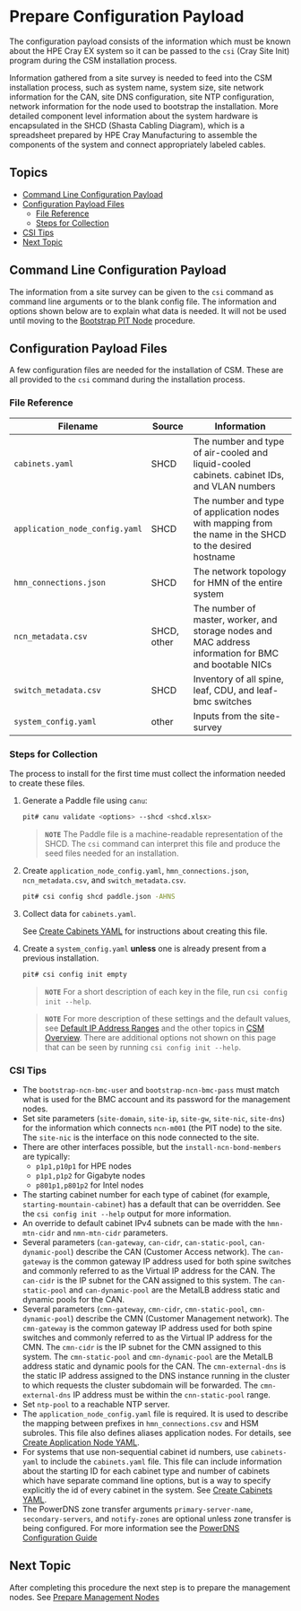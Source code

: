 # Prepare Configuration Payload

The configuration payload consists of the information which must be known about the HPE Cray EX system so it
can be passed to the `csi` (Cray Site Init) program during the CSM installation process.

Information gathered from a site survey is needed to feed into the CSM installation process, such as system name,
system size, site network information for the CAN, site DNS configuration, site NTP configuration, network
information for the node used to bootstrap the installation. More detailed component level information about the
system hardware is encapsulated in the SHCD (Shasta Cabling Diagram), which is a spreadsheet prepared by HPE Cray
Manufacturing to assemble the components of the system and connect appropriately labeled cables.

## Topics

* [Command Line Configuration Payload](#command-line-configuration-payload)
* [Configuration Payload Files](#configuration-payload-files)
    * [File Reference](#file-reference)
    * [Steps for Collection](#steps-for-collection)
* [CSI Tips](#csi-tips)
* [Next Topic](#next-topic)

<a name="command_line_configuration_payload"></a>
## Command Line Configuration Payload

The information from a site survey can be given to the `csi` command as command line arguments or to the blank config file.
The information and options shown below are to explain what data is needed. It will not be used until moving
to the [Bootstrap PIT Node](index.md#2-bootstrap-pit-node) procedure.

<a name="configuration_payload_files"></a>
## Configuration Payload Files

A few configuration files are needed for the installation of CSM. These are all provided to the `csi`
command during the installation process.

<a name="file-reference"></a>
### File Reference

| Filename | Source | Information |
| --- | --- | --- |
| `cabinets.yaml` | SHCD | The number and type of air-cooled and liquid-cooled cabinets. cabinet IDs, and VLAN numbers |
| `application_node_config.yaml` | SHCD | The number and type of application nodes with mapping from the name in the SHCD to the desired hostname |
| `hmn_connections.json` | SHCD | The network topology for HMN of the entire system |
| `ncn_metadata.csv` | SHCD, other| The number of master, worker, and storage nodes and MAC address information for BMC and bootable NICs |
| `switch_metadata.csv` | SHCD | Inventory of all spine, leaf, CDU, and leaf-bmc switches |
| `system_config.yaml` | other | Inputs from the site-survey |

<a name="steps-for-collection"></a>
### Steps for Collection

The process to install for the first time must collect the information needed to create these files.

1. Generate a Paddle file using `canu`:

    ```bash
    pit# canu validate <options> --shcd <shcd.xlsx>
    ```

    > **`NOTE`** The Paddle file is a machine-readable representation of the SHCD.  The `csi` command can interpret this file and produce the seed files needed for an installation.

1. Create `application_node_config.yaml`, `hmn_connections.json`, `ncn_metadata.csv`, and `switch_metadata.csv`.

    ```bash
    pit# csi config shcd paddle.json -AHNS
    ```

1. Collect data for `cabinets.yaml`.

   See [Create Cabinets YAML](create_cabinets_yaml.md) for instructions about creating this file.

1. Create a `system_config.yaml` **unless** one is already present from a previous installation.

   ```bash
   pit# csi config init empty
   ```

   > **`NOTE`** For a short description of each key in the file, run `csi config init --help`.

   > **`NOTE`** For more description of these settings and the default values, see
   > [Default IP Address Ranges](../introduction/csm_overview.md#default_ip_address_ranges) and the other topics in
   > [CSM Overview](../introduction/csm_overview.md). There are additional options not shown on this page that can be
   > seen by running `csi config init --help`.

<a name="csi-tips"></a>
### CSI Tips

* The `bootstrap-ncn-bmc-user` and `bootstrap-ncn-bmc-pass` must match what is used for the BMC account and its password for the management nodes.
* Set site parameters (`site-domain`, `site-ip`, `site-gw`, `site-nic`, `site-dns`) for the information which connects `ncn-m001` (the PIT node) to the site. The `site-nic` is the interface on this node connected to the site.
* There are other interfaces possible, but the `install-ncn-bond-members` are typically:
   * `p1p1,p10p1` for HPE nodes
   * `p1p1,p1p2` for Gigabyte nodes
   * `p801p1,p801p2` for Intel nodes
* The starting cabinet number for each type of cabinet (for example, `starting-mountain-cabinet`) has a default that can be overridden. See the `csi config init --help` output for more information.
* An override to default cabinet IPv4 subnets can be made with the `hmn-mtn-cidr` and `nmn-mtn-cidr` parameters.
* Several parameters (`can-gateway`, `can-cidr`, `can-static-pool`, `can-dynamic-pool`) describe the CAN (Customer Access network). The `can-gateway` is the common gateway IP address used for both spine switches and commonly referred to as the Virtual IP address for the CAN. The `can-cidr` is the IP subnet for the CAN assigned to this system. The `can-static-pool` and `can-dynamic-pool` are the MetalLB address static and dynamic pools for the CAN.
* Several parameters (`cmn-gateway`, `cmn-cidr`, `cmn-static-pool`, `cmn-dynamic-pool`) describe the CMN (Customer Management network). The `cmn-gateway` is the common gateway IP address used for both spine switches and commonly referred to as the Virtual IP address for the CMN. The `cmn-cidr` is the IP subnet for the CMN assigned to this system. The `cmn-static-pool` and `cmn-dynamic-pool` are the MetalLB address static and dynamic pools for the CAN. The `cmn-external-dns` is the static IP address assigned to the DNS instance running in the cluster to which requests the cluster subdomain will be forwarded. The `cmn-external-dns` IP address must be within the `cnn-static-pool` range.
* Set `ntp-pool` to a reachable NTP server.
* The `application_node_config.yaml` file is required. It is used to describe the mapping between prefixes in `hmn_connections.csv` and HSM subroles. This file also defines aliases application nodes. For details, see [Create Application Node YAML](create_application_node_config_yaml.md).
* For systems that use non-sequential cabinet id numbers, use `cabinets-yaml` to include the `cabinets.yaml` file. This file can include information about the starting ID for each cabinet type and number of cabinets which have separate command line options, but is a way to specify explicitly the id of every cabinet in the system. See [Create Cabinets YAML](create_cabinets_yaml.md).
* The PowerDNS zone transfer arguments `primary-server-name`, `secondary-servers`, and `notify-zones` are optional unless zone transfer is being configured. For more information see the [PowerDNS Configuration Guide](../operations/network/dns/PowerDNS_Configuration.md#zone-transfer)

<a name="next-topic"></a>
## Next Topic

After completing this procedure the next step is to prepare the management nodes. See [Prepare Management Nodes](index.md#4-prepare-management-nodes)

